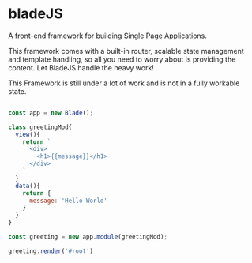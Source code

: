 # bladeJS

A front-end framework for building Single Page Applications.

This framework comes with a built-in router, scalable state management and template handling, so all you need to worry about is providing the content. Let BladeJS handle the heavy work!

This Framework is still under a lot of work and is not in a fully workable state.



```javascript

const app = new Blade();

class greetingMod{
  view(){
    return `
      <div>
        <h1>{{message}}</h1>
      </div>
    `
  }
  data(){
    return {
      message: 'Hello World'
    }
  }
}

const greeting = new app.module(greetingMod);

greeting.render('#root')

```
